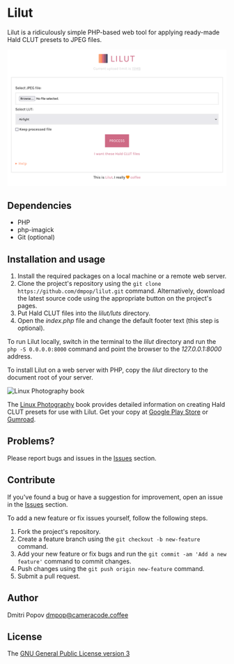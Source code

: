 # Lilut

Lilut is a ridiculously simple PHP-based web tool for applying ready-made Hald CLUT presets to JPEG files.

<img src="lilut.png" alt="Lilut"/>

## Dependencies

- PHP
- php-imagick
- Git (optional)

## Installation and usage

1. Install the required packages on a local machine or a remote web server.
2. Clone the project's repository using the `git clone https://github.com/dmpop/lilut.git` command. Alternatively, download the latest source code using the appropriate button on the project's pages.
3. Put Hald CLUT files into the _lilut/luts_ directory.
4. Open the _index.php_ file and change the default footer text (this step is optional).

To run Lilut locally, switch in the terminal to the _lilut_ directory and  run the `php -S 0.0.0.0:8000` command and point the browser to the _127.0.0.1:8000_ address.

To install Lilut on a web server with PHP, copy the _lilut_ directory to the document root of your server.

<img src="https://tokyoma.de/bookcovers/linux-photography.jpg" title="Linux Photography book" width="200"/>

The [Linux Photography](https://gumroad.com/l/linux-photography) book provides detailed information  on creating Hald CLUT presets for use with Lilut. Get your copy at [Google Play Store](https://play.google.com/store/books/details/Dmitri_Popov_Linux_Photography?id=cO70CwAAQBAJ) or [Gumroad](https://gumroad.com/l/linux-photography).

## Problems?

Please report bugs and issues in the [Issues](https://github.com/dmpop/lilut/issues) section.

## Contribute

If you've found a bug or have a suggestion for improvement, open an issue in the [Issues](https://github.com/dmpop/lilut/issues) section.

To add a new feature or fix issues yourself, follow the following steps.

1. Fork the project's repository.
2. Create a feature branch using the `git checkout -b new-feature` command.
3. Add your new feature or fix bugs and run the `git commit -am 'Add a new feature'` command to commit changes.
4. Push changes using the `git push origin new-feature` command.
5. Submit a pull request.

## Author

Dmitri Popov [dmpop@cameracode.coffee](mailto:dmpop@cameracode.coffee)

## License

The [GNU General Public License version 3](http://www.gnu.org/licenses/gpl-3.0.en.html)
 
